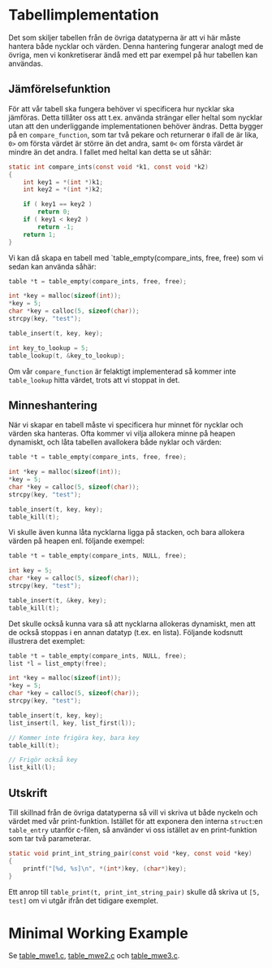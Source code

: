 # Tabellimplementation

Det som skiljer tabellen från de övriga datatyperna är att vi här måste hantera
både nycklar och värden. Denna hantering fungerar analogt med de övriga, men vi
konkretiserar ändå med ett par exempel på hur tabellen kan användas.

## Jämförelsefunktion

För att vår tabell ska fungera behöver vi specificera hur nycklar ska jämföras.
Detta tillåter oss att t.ex. använda strängar eller heltal som nycklar utan att
den underliggande implementationen behöver ändras. Detta bygger på en
`compare_function`, som tar två pekare och returnerar `0` ifall de är lika, `0>`
om första värdet är större än det andra, samt `0<` om första värdet är mindre än
det andra. I fallet med heltal kan detta se ut såhär:

```c
static int compare_ints(const void *k1, const void *k2)
{
	int key1 = *(int *)k1;
	int key2 = *(int *)k2;

	if ( key1 == key2 )
		return 0;
	if ( key1 < key2 )
		return -1;
	return 1;
}
```

Vi kan då skapa en tabell med `table_empty(compare_ints, free, free)  som vi
sedan kan använda såhär:

```c
table *t = table_empty(compare_ints, free, free);

int *key = malloc(sizeof(int));
*key = 5;
char *key = calloc(5, sizeof(char));
strcpy(key, "test");

table_insert(t, key, key);

int key_to_lookup = 5;
table_lookup(t, &key_to_lookup); 
```

Om vår `compare_function` är felaktigt implementerad så kommer inte
`table_lookup` hitta värdet, trots att vi stoppat in det.

## Minneshantering

När vi skapar en tabell måste vi specificera hur minnet för nycklar och värden
ska hanteras. Ofta kommer vi vilja allokera minne på heapen dynamiskt, och låta
tabellen avallokera både nyklar och värden:

```c
table *t = table_empty(compare_ints, free, free);

int *key = malloc(sizeof(int));
*key = 5;
char *key = calloc(5, sizeof(char));
strcpy(key, "test");

table_insert(t, key, key);
table_kill(t);
```

Vi skulle även kunna låta nycklarna ligga på stacken, och bara allokera värden
på heapen enl. följande exempel:

```c
table *t = table_empty(compare_ints, NULL, free);

int key = 5;
char *key = calloc(5, sizeof(char));
strcpy(key, "test");

table_insert(t, &key, key);
table_kill(t);
```

Det skulle också kunna vara så att nycklarna allokeras dynamiskt, men att de
också stoppas i en annan datatyp (t.ex. en lista). Följande kodsnutt illustrera
det exemplet:

```c
table *t = table_empty(compare_ints, NULL, free);
list *l = list_empty(free);

int *key = malloc(sizeof(int));
*key = 5;
char *key = calloc(5, sizeof(char));
strcpy(key, "test");

table_insert(t, key, key);
list_insert(l, key, list_first(l));

// Kommer inte frigöra key, bara key
table_kill(t);

// Frigör också key
list_kill(l);
```

## Utskrift

Till skillnad från de övriga datatyperna så vill vi skriva ut både nyckeln och
värdet med vår print-funktion. Istället för att exponera den interna `struct`:en
`table_entry` utanför c-filen, så använder vi oss istället av en print-funktion
som tar två parameterar.

```c
static void print_int_string_pair(const void *key, const void *key)
{
	printf("[%d, %s]\n", *(int*)key, (char*)key);
}
```

Ett anrop till `table_print(t, print_int_string_pair)` skulle då skriva ut `[5,
    test]` om vi utgår ifrån det tidigare exemplet.


# Minimal Working Example

Se [table_mwe1.c](table_mwe1.c), [table_mwe2.c](table_mwe2.c) och [table_mwe3.c](table_mwe3.c).
